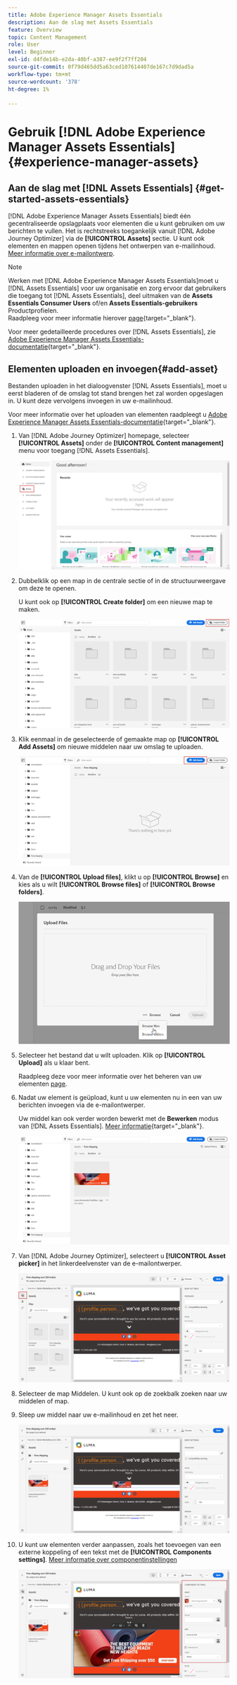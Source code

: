 ```yaml
---
title: Adobe Experience Manager Assets Essentials
description: Aan de slag met Assets Essentials
feature: Overview
topic: Content Management
role: User
level: Beginner
exl-id: d4fde14b-e2da-40bf-a387-ee9f2f7ff204
source-git-commit: 0f79d465dd5a63ced107614407de167c7d9dad5a
workflow-type: tm+mt
source-wordcount: '378'
ht-degree: 1%

---
```


# Gebruik [!DNL Adobe Experience Manager Assets Essentials] {#experience-manager-assets}

## Aan de slag met [!DNL Assets Essentials] {#get-started-assets-essentials}


[!DNL Adobe Experience Manager Assets Essentials] biedt één gecentraliseerde opslagplaats voor elementen die u kunt gebruiken om uw berichten te vullen. Het is rechtstreeks toegankelijk vanuit [!DNL Adobe Journey Optimizer] via de **[!UICONTROL Assets]** sectie. U kunt ook elementen en mappen openen tijdens het ontwerpen van e-mailinhoud. [Meer informatie over e-mailontwerp](design-emails.md).

>[!NOTE]
>
> Werken met [!DNL Adobe Experience Manager Assets Essentials]moet u [!DNL Assets Essentials] voor uw organisatie en zorg ervoor dat gebruikers die toegang tot [!DNL Assets Essentials], deel uitmaken van de **Assets Essentials Consumer Users** of/en **Assets Essentials-gebruikers** Productprofielen. <br> Raadpleeg voor meer informatie hierover [page](https://experienceleague.adobe.com/docs/experience-manager-assets-essentials/help/deploy-administer.html){target=&quot;_blank&quot;}.

Voor meer gedetailleerde procedures over [!DNL Assets Essentials], zie [Adobe Experience Manager Assets Essentials-documentatie](https://experienceleague.adobe.com/docs/experience-manager-assets-essentials/help/introduction.html){target=&quot;_blank&quot;}.

## Elementen uploaden en invoegen{#add-asset}

Bestanden uploaden in het dialoogvenster [!DNL Assets Essentials], moet u eerst bladeren of de omslag tot stand brengen het zal worden opgeslagen in. U kunt deze vervolgens invoegen in uw e-mailinhoud.

Voor meer informatie over het uploaden van elementen raadpleegt u [Adobe Experience Manager Assets Essentials-documentatie](https://experienceleague.adobe.com/docs/experience-manager-assets-essentials/help/add-delete.html){target=&quot;_blank&quot;}.

1. Van [!DNL Adobe Journey Optimizer] homepage, selecteer **[!UICONTROL Assets]** onder de **[!UICONTROL Content management]** menu voor toegang [!DNL Assets Essentials].

   ![](assets/media_library_1.png)

1. Dubbelklik op een map in de centrale sectie of in de structuurweergave om deze te openen.

   U kunt ook op **[!UICONTROL Create folder]** om een nieuwe map te maken.

   ![](assets/media_library_8.png)

1. Klik eenmaal in de geselecteerde of gemaakte map op **[!UICONTROL Add Assets]** om nieuwe middelen naar uw omslag te uploaden.

   ![](assets/media_library_2.png)

1. Van de **[!UICONTROL Upload files]**, klikt u op **[!UICONTROL Browse]** en kies als u wilt **[!UICONTROL Browse files]** of **[!UICONTROL Browse folders]**.

   ![](assets/media_library_3.png)

1. Selecteer het bestand dat u wilt uploaden. Klik op **[!UICONTROL Upload]** als u klaar bent.

   Raadpleeg deze voor meer informatie over het beheren van uw elementen [page](https://experienceleague.adobe.com/docs/experience-manager-assets-essentials/help/manage-organize.html).

1. Nadat uw element is geüpload, kunt u uw elementen nu in een van uw berichten invoegen via de e-mailontwerper.

   Uw middel kan ook verder worden bewerkt met de **Bewerken** modus van [!DNL Assets Essentials]. [Meer informatie](https://experienceleague.adobe.com/docs/experience-manager-assets-essentials/help/edit-images.html){target=&quot;_blank&quot;}.

   ![](assets/media_library_12.png)

1. Van [!DNL Adobe Journey Optimizer], selecteert u **[!UICONTROL Asset picker]** in het linkerdeelvenster van de e-mailontwerper.

   ![](assets/media_library_5.png)

1. Selecteer de map Middelen. U kunt ook op de zoekbalk zoeken naar uw middelen of map.

1. Sleep uw middel naar uw e-mailinhoud en zet het neer.

   ![](assets/media_library_6.png)

1. U kunt uw elementen verder aanpassen, zoals het toevoegen van een externe koppeling of een tekst met de **[!UICONTROL Components settings]**. [Meer informatie over componentinstellingen](content-components.md)

   ![](assets/media_library_13.png)
